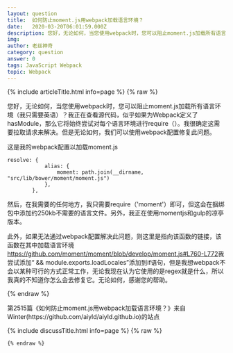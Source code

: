 ```yaml
---
layout: question
title:  如何防止moment.js用webpack加载语言环境？
date:   2020-03-20T06:01:59.000Z
description: 您好，无论如何，当您使用webpack时，您可以阻止moment.js加载所有语言环境（我只需要英语）？我正在查看源代码，似乎如果为Webpack定义了h...
img: 
author: 老丝神奇
category: question
answer: 0
tags: JavaScript Webpack
topic: Webpack
---
```

<div class="article-root">
  <div class="article">
    {% include articleTitle.html info=page %}
    {% raw %}
    <div class="article-content"><p><font style="vertical-align: inherit;"><font style="vertical-align: inherit;">您好，无论如何，当您使用webpack时，您可以阻止moment.js加载所有语言环境（我只需要英语）？</font><font style="vertical-align: inherit;">我正在查看源代码，似乎如果为Webpack定义了hasModule，那么它将始终尝试对每个语言环境进行require（）。</font><font style="vertical-align: inherit;">我很确定这需要拉取请求来解决。</font><font style="vertical-align: inherit;">但是无论如何，我们可以使用webpack配置修复此问题。</font></font></p>

<p><font style="vertical-align: inherit;"><font style="vertical-align: inherit;">这是我的webpack配置以加载moment.js</font></font></p>

<pre><code>resolve: {<font></font>
            alias: {<font></font>
                moment: path.join(__dirname, "src/lib/bower/moment/moment.js")<font></font>
            },<font></font>
        },<font></font>
</code></pre>

<p><font style="vertical-align: inherit;"><font style="vertical-align: inherit;">然后，在我需要的任何地方，我只需要require（'moment'）即可，但这会在捆绑包中添加约250kb不需要的语言文件。</font><font style="vertical-align: inherit;">另外，我正在使用momentjs和gulp的凉亭版本。</font></font></p>

<p><font style="vertical-align: inherit;"><font style="vertical-align: inherit;">此外，如果无法通过webpack配置解决此问题，则这里是指向该函数的链接，该函数在其中加载语言环境</font></font><a href="https://github.com/moment/moment/blob/develop/moment.js#L760-L772"><font style="vertical-align: inherit;"><font style="vertical-align: inherit;">https://github.com/moment/moment/blob/develop/moment.js#L760-L772</font></font></a><font style="vertical-align: inherit;"><font style="vertical-align: inherit;">我尝试添加“ &amp;&amp; module.exports.loadLocales”添加到if语句，但是我想webpack不会以某种可行的方式正常工作，无论我现在认为它使用的是regex就是什么，所以我真的不知道你怎么会去修复它。</font><font style="vertical-align: inherit;">无论如何，感谢您的帮助。</font></font></p></div>
    {% endraw %}
  </div>
  <p class="winter_mark">第2515篇《如何防止moment.js用webpack加载语言环境？》来自Winter(https://github.com/aiyld/aiyld.github.io)的站点</p>
  <div class="discuss-wrapper">
    {% include discussTitle.html info=page %}
    {% raw %}
    
    {% endraw %}
  </div>
<div>
